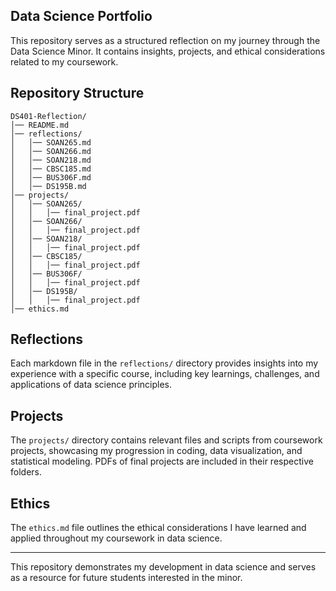 ## Data Science Portfolio

This repository serves as a structured reflection on my journey through the Data Science Minor. It contains insights, projects, and ethical considerations related to my coursework.

## Repository Structure
```
DS401-Reflection/
│── README.md
│── reflections/
│   │── SOAN265.md
│   │── SOAN266.md
│   │── SOAN218.md
│   │── CBSC185.md
│   │── BUS306F.md
│   │── DS195B.md
│── projects/
│   │── SOAN265/
│   │   │── final_project.pdf
│   │── SOAN266/
│   │   │── final_project.pdf
│   │── SOAN218/
│   │   │── final_project.pdf
│   │── CBSC185/
│   │   │── final_project.pdf
│   │── BUS306F/
│   │   │── final_project.pdf
│   │── DS195B/
│   │   │── final_project.pdf
│── ethics.md
```

## Reflections
Each markdown file in the `reflections/` directory provides insights into my experience with a specific course, including key learnings, challenges, and applications of data science principles.

## Projects
The `projects/` directory contains relevant files and scripts from coursework projects, showcasing my progression in coding, data visualization, and statistical modeling. PDFs of final projects are included in their respective folders.

## Ethics
The `ethics.md` file outlines the ethical considerations I have learned and applied throughout my coursework in data science.


---

This repository demonstrates my development in data science and serves as a resource for future students interested in the minor.


